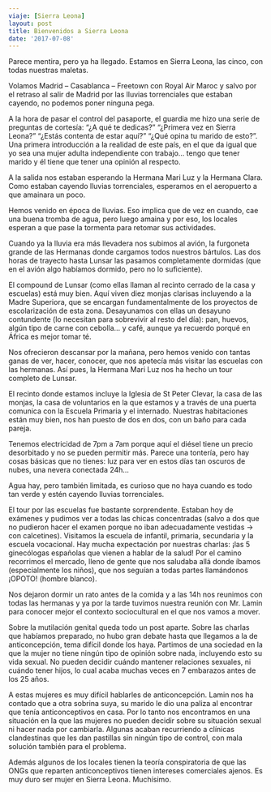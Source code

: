 ```yaml
---
viaje: [Sierra Leona]
layout: post
title: Bienvenidos a Sierra Leona
date: '2017-07-08'
---
```

Parece mentira, pero ya ha llegado. Estamos en Sierra Leona, las cinco, con todas nuestras maletas.

Volamos Madrid – Casablanca – Freetown con Royal Air Maroc y salvo por el retraso al salir de Madrid por las lluvias torrenciales que estaban cayendo, no podemos poner ninguna pega.

A la hora de pasar el control del pasaporte, el guardia me hizo una serie de preguntas de cortesía: “¿A qué te dedicas?” “¿Primera vez en Sierra Leona?” “¿Estás contenta de estar aquí?” “¿Qué opina tu marido de esto?”. Una primera introducción a la realidad de este país, en el que da igual que yo sea una mujer adulta independiente con trabajo… tengo que tener marido y él tiene que tener una opinión al respecto.

A la salida nos estaban esperando la Hermana Mari Luz y la Hermana Clara. Como estaban cayendo lluvias torrenciales, esperamos en el aeropuerto a que amainara un poco. 

Hemos venido en época de lluvias. Eso implica que de vez en cuando, cae una buena tromba de agua, pero luego amaina y por eso, los locales esperan a que pase la tormenta para retomar sus actividades.

Cuando ya la lluvia era más llevadera nos subimos al avión, la furgoneta grande de las Hermanas donde cargamos todos nuestros bártulos. Las dos horas de trayecto hasta Lunsar las pasamos completamente dormidas (que en el avión algo habíamos dormido, pero no lo suficiente).

El compound de Lunsar (como ellas llaman al recinto cerrado de la casa y escuelas) está muy bien. Aquí viven diez monjas clarisas incluyendo a la Madre Superiora, que se encargan fundamentalmente de los proyectos de escolarización de esta zona. Desayunamos con ellas un desayuno contundente (lo necesitan para sobrevivir al resto del día): pan, huevos, algún tipo de carne con cebolla… y café, aunque ya recuerdo porqué en África es mejor tomar té.

Nos ofrecieron descansar por la mañana, pero hemos venido con tantas ganas de ver, hacer, conocer, que nos apetecía más visitar las escuelas con las hermanas. Así pues, la Hermana Mari Luz nos ha hecho un tour completo de Lunsar. 

El recinto donde estamos incluye la Iglesia de St Peter Clevar, la casa de las monjas, la casa de voluntarios en la que estamos y a través de una puerta comunica con la Escuela Primaria y el internado. Nuestras habitaciones están muy bien, nos han puesto de dos en dos, con un baño para cada pareja.

Tenemos electricidad de 7pm a 7am porque aquí el diésel tiene un precio desorbitado y no se pueden permitir más. Parece una tontería, pero hay cosas básicas que no tienes: luz para ver en estos días tan oscuros de nubes, una nevera conectada 24h… 

Agua hay, pero también limitada, es curioso que no haya cuando es todo tan verde y estén cayendo lluvias torrenciales.

El tour por las escuelas fue bastante sorprendente. Estaban hoy de exámenes y pudimos ver a todas las chicas concentradas (salvo a dos que no pudieron hacer el examen porque no iban adecuadamente vestidas → con calcetines). Visitamos la escuela de infantil, primaria, secundaria y la escuela vocacional. Hay mucha expectación por nuestras charlas: ¡las 5 ginecólogas españolas que vienen a hablar de la salud! Por el camino recorrimos el mercado, lleno de gente que nos saludaba allá donde íbamos (especialmente los niños), que nos seguían a todas partes llamándonos ¡OPOTO! (hombre blanco).

Nos dejaron dormir un rato antes de la comida y a las 14h nos reunimos con todas las hermanas y ya por la tarde tuvimos nuestra reunión con Mr. Lamin para conocer mejor el contexto sociocultural en el que nos vamos a mover.

Sobre la mutilación genital queda todo un post aparte. Sobre las charlas que habíamos preparado, no hubo gran debate hasta que llegamos a la de anticoncepción, tema difícil donde los haya. Partimos de una sociedad en la que la mujer no tiene ningún tipo de opinión sobre nada, incluyendo esto su vida sexual. No pueden decidir cuándo mantener relaciones sexuales, ni cuándo tener hijos, lo cual acaba muchas veces en 7 embarazos antes de los 25 años.

A estas mujeres es muy difícil hablarles de anticoncepción. Lamin nos ha contado que a otra sobrina suya, su marido le dio una paliza al encontrar que tenía anticonceptivos en casa. Por lo tanto nos encontramos en una situación en la que las mujeres no pueden decidir sobre su situación sexual ni hacer nada por cambiarla. Algunas acaban recurriendo a clínicas clandestinas que les dan pastillas sin ningún tipo de control, con mala solución también para el problema. 

Además algunos de los locales tienen la teoría conspiratoria de que las ONGs que reparten anticonceptivos tienen intereses comerciales ajenos. Es muy duro ser mujer en Sierra Leona.  Muchísimo.
